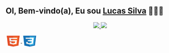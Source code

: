 ## OI, Bem-vindo(a), Eu sou [Lucas Silva](https://github.com/joaopedroalc) 👨🏻‍💻
<div align="center">
  <a href="https://github.com/lucassilvarocha">
  <img height="180em" src="https://github-readme-stats.vercel.app/api?username=lucassilvarocha&show_icons=true&theme=radical&include_all_commits=true&count_private=true"/>
  <img height="180em" src="https://github-readme-stats.vercel.app/api/top-langs/?username=lucassilvarocha&layout=compact&langs_count=7&theme=radical"/>
</div>
<div style="display: inline_block"><br>
<img align="center" alt="Lucas-HTML" height="30" width="40" src="https://raw.githubusercontent.com/devicons/devicon/master/icons/html5/html5-original.svg">
<img align="center" alt="Lucas-CSS" height="30" width="40" src="https://raw.githubusercontent.com/devicons/devicon/master/icons/css3/css3-original.svg"> 
</div>
  
  ##
 
